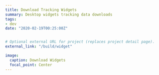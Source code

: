 ```yaml
---
title: Download Tracking Widgets
summary: Desktop widgets tracking data downloads 
tags:
- dev
date: "2020-02-19T00:25:00Z"


# Optional external URL for project (replaces project detail page).
external_link: "/build/widget"

image:
  caption: Download Widgets
  focal_point: Center
---
```






